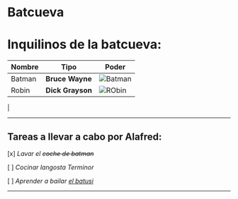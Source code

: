 # Batcueva
# Inquilinos de la batcueva: 

|**Nombre** |**Tipo** |**Poder**| 
|-------------------|-------------------|--------| 
|Batman |**Bruce Wayne** |![Batman](https://mural.uv.es/franpevi/batman.jpg)| 
|Robin |**Dick Grayson** |![RObin](https://mural.uv.es/franpevi/robin.jpg) | 
|
***
## Tareas a llevar a cabo por Alafred:
[x] *Lavar el ~~coche de batman~~*

[ ] *Cocinar langosta Terminor*

[ ] *Aprender a bailar [el batusi](https://youtu.be/wnoBD1OPUX4)* 
***
